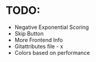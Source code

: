 # TODO:

* Negative Exponential Scoring
* Skip Button
* More Frontend Info 
* Gitattributes file - x
* Colors based on performance